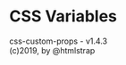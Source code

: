 # CSS Variables

  css-custom-props - v1.4.3                           
  (c)2019, by @htmlstrap  

